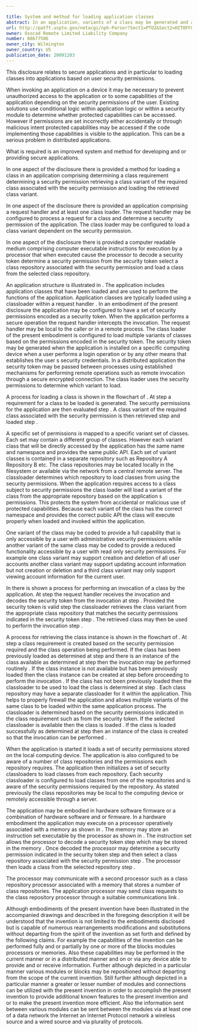 ```yaml
---

title: System and method for loading application classes
abstract: In an application, variants of a class may be generated and associated with different security permissions for the application. When a class is to be loaded, a determination is made as to the application's security permissions, e.g. by decoding a security token. The class is then retrieved from a repository that stores class variants matching the required security level. The retrieved class variant, which may have a full or a reduced functionality as appropriate for the security permission may then by loaded.
url: http://patft.uspto.gov/netacgi/nph-Parser?Sect1=PTO2&Sect2=HITOFF&p=1&u=%2Fnetahtml%2FPTO%2Fsearch-adv.htm&r=1&f=G&l=50&d=PALL&S1=08677506&OS=08677506&RS=08677506
owner: Osocad Remote Limited Liability Company
number: 08677506
owner_city: Wilmington
owner_country: US
publication_date: 20091203
---
```

This disclosure relates to secure applications and in particular to loading classes into applications based on user security permissions.

When invoking an application on a device it may be necessary to prevent unauthorized access to the application or to some capabilities of the application depending on the security permissions of the user. Existing solutions use conditional logic within application logic or within a security module to determine whether protected capabilities can be accessed. However if permissions are set incorrectly either accidentally or through malicious intent protected capabilities may be accessed if the code implementing those capabilities is visible to the application. This can be a serious problem in distributed applications.

What is required is an improved system and method for developing and or providing secure applications.

In one aspect of the disclosure there is provided a method for loading a class in an application comprising determining a class requirement determining a security permission retrieving a class variant of the required class associated with the security permission and loading the retrieved class variant.

In one aspect of the disclosure there is provided an application comprising a request handler and at least one class loader. The request handler may be configured to process a request for a class and determine a security permission of the application. The class loader may be configured to load a class variant dependent on the security permission.

In one aspect of the disclosure there is provided a computer readable medium comprising computer executable instructions for execution by a processor that when executed cause the processor to decode a security token determine a security permission from the security token select a class repository associated with the security permission and load a class from the selected class repository.

An application structure is illustrated in . The application includes application classes that have been loaded and are used to perform the functions of the application. Application classes are typically loaded using a classloader within a request handler . In an embodiment of the present disclosure the application may be configured to have a set of security permissions encoded as a security token. When the application performs a secure operation the request handler intercepts the invocation. The request handler may be local to the caller or in a remote process. The class loader of the present embodiment is configured to load multiple variants of classes based on the permissions encoded in the security token. The security token may be generated when the application is installed on a specific computing device when a user performs a login operation or by any other means that establishes the user s security credentials. In a distributed application the security token may be passed between processes using established mechanisms for performing remote operations such as remote invocation through a secure encrypted connection. The class loader uses the security permissions to determine which variant to load.

A process for loading a class is shown in the flowchart of . At step a requirement for a class to be loaded is generated. The security permissions for the application are then evaluated step . A class variant of the required class associated with the security permission is then retrieved step and loaded step .

A specific set of permissions is mapped to a specific variant set of classes. Each set may contain a different group of classes. However each variant class that will be directly accessed by the application has the same name and namespace and provides the same public API. Each set of variant classes is contained in a separate repository such as Repository A Repository B etc. The class repositories may be located locally in the filesystem or available via the network from a central remote server. The classloader determines which repository to load classes from using the security permissions. When the application requires access to a class subject to security permissions the class loader will load a variant of the class from the appropriate repository based on the application s permissions. This protects the system from accidental or malicious use of protected capabilities. Because each variant of the class has the correct namespace and provides the correct public API the class will execute properly when loaded and invoked within the application.

One variant of the class may be coded to provide a full capability that is only accessible by a user with administrative security permissions while another variant of the same class may be coded to provide a reduced functionality accessible by a user with read only security permissions. For example one class variant may support creation and deletion of all user accounts another class variant may support updating account information but not creation or deletion and a third class variant may only support viewing account information for the current user.

In there is shown a process for performing an invocation of a class by the application. At step the request handler receives the invocation and decodes the security token from the invocation at step . Provided the security token is valid step the classloader retrieves the class variant from the appropriate class repository that matches the security permissions indicated in the security token step . The retrieved class may then be used to perform the invocation step .

A process for retrieving the class instance is shown in the flowchart of . At step a class requirement is created based on the security permission required and the class operation being performed. If the class has been previously loaded as determined at step and there is an instance of the class available as determined at step then the invocation may be performed routinely . If the class instance is not available but has been previously loaded then the class instance can be created at step before proceeding to perform the invocation . If the class has not been previously loaded then the classloader to be used to load the class is determined at step . Each class repository may have a separate classloader for it within the application. This helps to properly firewall the application and allows multiple variants of the same class to be loaded within the same application process. The classloader is determined based on the security permissions indicated in the class requirement such as from the security token. If the selected classloader is available then the class is loaded . If the class is loaded successfully as determined at step then an instance of the class is created so that the invocation can be performed .

When the application is started it loads a set of security permissions stored on the local computing device. The application is also configured to be aware of a number of class repositories and the permissions each repository requires. The application then initializes a set of security classloaders to load classes from each repository. Each security classloader is configured to load classes from one of the repositories and is aware of the security permissions required by the repository. As stated previously the class repositories may be local to the computing device or remotely accessible through a server.

The application may be embodied in hardware software firmware or a combination of hardware software and or firmware. In a hardware embodiment the application may execute on a processor operatively associated with a memory as shown in . The memory may store an instruction set executable by the processor as shown in . The instruction set allows the processor to decode a security token step which may be stored in the memory . Once decoded the processor may determine a security permission indicated in the security token step and then select a class repository associated with the security permission step . The processor then loads a class from the selected repository step .

The processor may communicate with a second processor such as a class repository processor associated with a memory that stores a number of class repositories. The application processor may send class requests to the class repository processor through a suitable communications link .

Although embodiments of the present invention have been illustrated in the accompanied drawings and described in the foregoing description it will be understood that the invention is not limited to the embodiments disclosed but is capable of numerous rearrangements modifications and substitutions without departing from the spirit of the invention as set forth and defined by the following claims. For example the capabilities of the invention can be performed fully and or partially by one or more of the blocks modules processors or memories. Also these capabilities may be performed in the current manner or in a distributed manner and on or via any device able to provide and or receive information. Further although depicted in a particular manner various modules or blocks may be repositioned without departing from the scope of the current invention. Still further although depicted in a particular manner a greater or lesser number of modules and connections can be utilized with the present invention in order to accomplish the present invention to provide additional known features to the present invention and or to make the present invention more efficient. Also the information sent between various modules can be sent between the modules via at least one of a data network the Internet an Internet Protocol network a wireless source and a wired source and via plurality of protocols.


